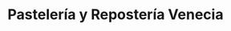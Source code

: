 ---
title: "Pastelería y Repostería Venecia"
url: /tela/pasteleria-y-reposteria-venecia/
shop: pastelería
---